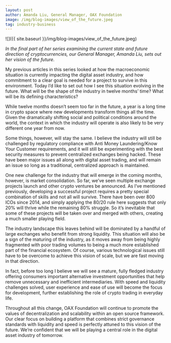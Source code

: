 ```yaml
---
layout: post
author: Amanda Liu, General Manager, OAX Foundation
image: /img/blog-images/view_of_the_future.jpeg
tag: industry-business
---
```


![]({{ site.baseurl }}/img/blog-images/view_of_the_future.jpeg)

_In the final part of her series examining the current state and future direction of cryptocurrencies, our General Manager, Amanda Liu, sets out her vision of the future._

My previous articles in this series looked at how the macroeconomic situation is currently impacting the digital asset industry, and how commitment to a clear goal is needed for a project to survive in this environment. Today I’d like to set out how I see this situation evolving in the future. What will be the shape of the industry in twelve months’ time? What will be its defining characteristics?

While twelve months doesn’t seem too far in the future, a year is a long time in crypto space where new developments transform things all the time. Given the dramatically shifting social and political conditions around the world, the context in which the industry will operate is also likely to be very different one year from now.

Some things, however, will stay the same. I believe the industry will still be challenged by regulatory compliance with Anti Money Laundering/Know Your Customer requirements, and it will still be experimenting with the best security measures to prevent centralized exchanges being hacked. These have been major issues all along with digital asset trading, and will remain an issue so long as a traditional, centralized approach is maintained.

One new challenge for the industry that will emerge in the coming months, however, is market consolidation. So far, we’ve seen multiple exchange projects launch and other crypto ventures be announced. As I’ve mentioned previously, developing a successful project requires a pretty special combination of skills and not all will survive. There have been over 800 ICOs since 2014, and simply applying the 80/20 rule here suggests that only 20% will thrive while the remaining 80% struggle. So it’s inevitable that some of these projects will be taken over and merged with others, creating a much smaller playing field.

The industry landscape this leaves behind will be dominated by a handful of large exchanges who benefit from strong liquidity. This situation will also be a sign of the maturing of the industry, as it moves away from being highly fragmented with poor trading volumes to being a much more established part of the financial ecosystem. Of course, various technological issues still have to be overcome to achieve this vision of scale, but we are fast moving in that direction.

In fact, before too long I believe we will see a mature, fully fledged industry offering consumers important alternative investment opportunities that help remove unnecessary and inefficient intermediaries. With speed and liquidity challenges solved, user experience and ease of use will become the focus for development, further establishing the role of crypto trading in everyday life.

Throughout all this change, OAX Foundation will continue to promote the values of decentralization and scalability within an open source framework. Our clear focus on building a platform that combines strict governance standards with liquidity and speed is perfectly attuned to this vision of the future. We’re confident that we will be playing a central role in the digital asset industry of tomorrow.
